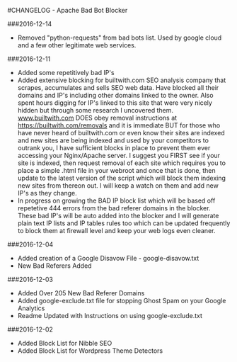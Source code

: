 #CHANGELOG - Apache Bad Bot Blocker

###2016-12-14
- Removed "python-requests" from bad bots list. Used by google cloud and a few other legitimate web services.

###2016-12-11
- Added some repetitively bad IP's
- Added extensive blocking for builtwith.com SEO analysis company that scrapes, accumulates and sells SEO web data. Have blocked all their domains and IP's including other domains linked to the owner. Also spent hours digging for IP's linked to this site that were very nicely hidden but through some research I uncovered them. www.builtwith.com DOES obey removal instructions at https://builtwith.com/removals and it is immediate BUT for those who have never heard of builtwith.com or even know their sites are indexed and new sites are being indexed and used by your competitors to outrank you, I have sufficient blocks in place to prevent them ever accessing your Nginx/Apache server. I suggest you FIRST see if your site is indexed, then request removal of each site which requires you to place a simple .html file in your webroot and once that is done, then update to the latest version of the script which will block them indexing new sites from thereon out. I will keep a watch on them and add new IP's as they change.
- In progress on growing the BAD IP block list which will be based off repetetive 444 errors from the bad referer domains in the blocker. These bad IP's will be auto added into the blocker and I will generate plain text IP lists and IP tables rules too which can be updated frequently to block them at firewall level and keep your web logs even cleaner.

###2016-12-04
- Added creation of a Google Disavow File - google-disavow.txt
- New Bad Referers Added

###2016-12-03
- Added Over 205 New Bad Referer Domains
- Added google-exclude.txt file for stopping Ghost Spam on your Google Analytics
- Readme Updated with Instructions on using google-exclude.txt

###2016-12-02 	
- Added Block List for Nibble SEO
- Added Block List for Wordpress Theme Detectors